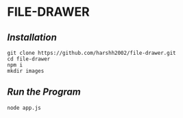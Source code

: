 # FILE-DRAWER #


## *Installation* ##

    git clone https://github.com/harshh2002/file-drawer.git
    cd file-drawer
	npm i
    mkdir images

## *Run the Program* ##
	
	node app.js

